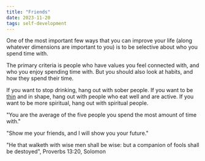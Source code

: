 ```yaml
---
title: "Friends"
date: 2023-11-20
tags: self-development
---
```


<p>One of the most important few ways that you can improve your life
(along whatever dimensions are important to you) is to be selective
about who you spend time with.

</p><p>The primary criteria is people who have values you feel connected
with, and who you enjoy spending time with. But you should also look
at habits, and how they spend their time.

</p><p>If you want to stop drinking, hang out with sober people. If you
want to be
<a href="https://www.health.com/weight-loss/friends-weight-loss">thin</a>  
and in shape, hang out with people who eat well and are active.
If you want to be more spiritual, hang out with spiritual people.
  
</p><p>"You are the average of the five people you spend the most amount of
time with."

</p><p>"Show me your friends, and I will show you your future."

</p><p>"He that walketh with wise men shall be wise: but a companion of
fools shall be destoyed", Proverbs 13:20, Solomon

</p></td>
